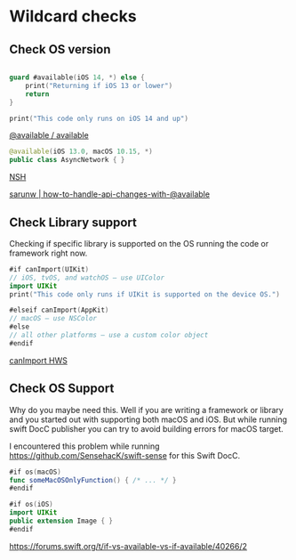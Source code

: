 # Wildcard checks


## Check OS version

```swift

guard #available(iOS 14, *) else {
    print("Returning if iOS 13 or lower")
    return
}

print("This code only runs on iOS 14 and up")


```

[@available / available](https://www.avanderlee.com/swift/available-deprecated-renamed/)

```swift
@available(iOS 13.0, macOS 10.15, *)
public class AsyncNetwork { }
```

[NSH](https://nshipster.com/available/)

[sarunw | how-to-handle-api-changes-with-@available](https://sarunw.com/posts/how-to-handle-api-changes-with-@available/)



## Check Library support

Checking if specific library is supported on the OS running the code or framework right now.
```swift
#if canImport(UIKit)
// iOS, tvOS, and watchOS – use UIColor
import UIKit
print("This code only runs if UIKit is supported on the device OS.")

#elseif canImport(AppKit)
// macOS – use NSColor
#else
// all other platforms – use a custom color object
#endif
```
[canImport HWS](https://www.hackingwithswift.com/example-code/language/how-to-check-whether-a-module-is-available-using-canimport)


## Check OS Support

Why do you maybe need this. 
Well if you are writing a framework or library and you started out with supporting both macOS and iOS. But while running swift DocC publisher you can try to avoid building errors for macOS target.

I encountered this problem while running https://github.com/SensehacK/swift-sense for this Swift DocC.

```swift
#if os(macOS)
func someMacOSOnlyFunction() { /* ... */ }
#endif
```

```swift
#if os(iOS)
import UIKit
public extension Image { }
#endif
```


https://forums.swift.org/t/if-vs-available-vs-if-available/40266/2

